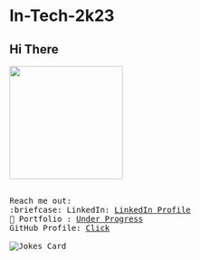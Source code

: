 # In-Tech-2k23
 </div>
<div>
<h2> Hi There </h2>
<img src="https://c.tenor.com/mw0Zuc8nL50AAAAC/garfield-waving.gif" height=200 >
</div>
 <div>
 <p>
  <samp>
  <br>
    Reach me out:<br>
      :briefcase: LinkedIn:  <a href="https://www.linkedin.com/company/cosmos-iitm/">LinkedIn Profile</a> <br>
      📱 Portfolio :  <a href="">Under Progress</a> <br>
   GitHub Profile: <a href="https://github.com/iitmtechsociety"> Click</a><br><br>
<img src="https://readme-jokes.vercel.app/api?theme=solidBlue" alt="Jokes Card" > <br>
</samp>
</p>
</div>
